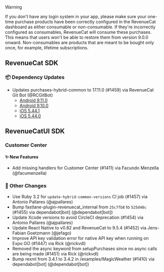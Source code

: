 > [!WARNING]  
> If you don't have any login system in your app, please make sure your one-time purchase products have been correctly configured in the RevenueCat dashboard as either consumable or non-consumable. If they're incorrectly configured as consumables, RevenueCat will consume these purchases. This means that users won't be able to restore them from version 9.0.0 onward.
> Non-consumables are products that are meant to be bought only once, for example, lifetime subscriptions.


## RevenueCat SDK
### 📦 Dependency Updates
* Updates purchases-hybrid-common to 17.11.0 (#1459) via RevenueCat Git Bot (@RCGitBot)
  * [Android 9.11.0](https://github.com/RevenueCat/purchases-android/releases/tag/9.11.0)
  * [Android 9.10.0](https://github.com/RevenueCat/purchases-android/releases/tag/9.10.0)
  * [iOS 5.44.1](https://github.com/RevenueCat/purchases-ios/releases/tag/5.44.1)
  * [iOS 5.44.0](https://github.com/RevenueCat/purchases-ios/releases/tag/5.44.0)

## RevenueCatUI SDK
### Customer Center
#### ✨ New Features
* Add missing handlers for Customer Center (#1411) via Facundo Menzella (@facumenzella)

### 🔄 Other Changes
* Use Ruby 3.2 for `update-hybrid-common-versions` CI job (#1457) via Antonio Pallares (@ajpallares)
* Bump fastlane-plugin-revenuecat_internal from `25c7fb8` to `525d48c` (#1455) via dependabot[bot] (@dependabot[bot])
* Update Xcode versions to avoid CircleCI deprecation (#1454) via Antonio Pallares (@ajpallares)
* Update React Native to v0.82 and RevenueCat to 9.5.4 (#1452) via Jens-Fabian Goetzmann (@jefago)
* Improve API key validation error for native API key when running on Expo GO (#1447) via Rick (@rickvdl)
* Removed the async keyword from setupPurchases since no async calls are being made (#1451) via Rick (@rickvdl)
* Bump rexml from 3.4.1 to 3.4.2 in /examples/MagicWeather (#1410) via dependabot[bot] (@dependabot[bot])
